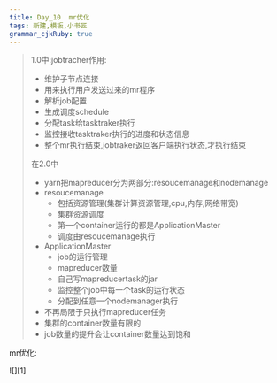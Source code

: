 ```yaml
---
title: Day_10  mr优化
tags: 新建,模板,小书匠
grammar_cjkRuby: true
---
```



> 1.0中:jobtracher作用:
> - 维护子节点连接
> - 用来执行用户发送过来的mr程序
> - 解析job配置
> - 生成调度schedule
> - 分配task给tasktraker执行
> - 监控接收tasktraker执行的进度和状态信息
> - 整个mr执行结束,jobtraker返回客户端执行状态,才执行结束
> 
> 在2.0中
> - yarn把mapreducer分为两部分:resoucemanage和nodemanage
> - resoucemanage
> 	- 包括资源管理(集群计算资源管理,cpu,内存,网络带宽)
> 	- 集群资源调度
> 	- 第一个container运行的都是ApplicationMaster
> 	- 调度由resoucemanage执行
> - ApplicationMaster 
> 	- job的运行管理
> 	- mapreducer数量
> 	- 自己写mapreducertask的jar
> 	- 监控整个job中每一个task的运行状态
> 	- 分配到任意一个nodemanager执行
> - 不再局限于只执行mapreducer任务
> - 集群的container数量有限的
> - job数量的提升会让container数量达到饱和

mr优化:

![][1]
